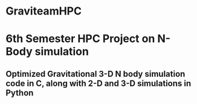 # GraviteamHPC
# 6th Semester HPC Project on N-Body simulation

<h2> Optimized Gravitational 3-D N body simulation code in C, along with 2-D and 3-D simulations in Python </h2>
